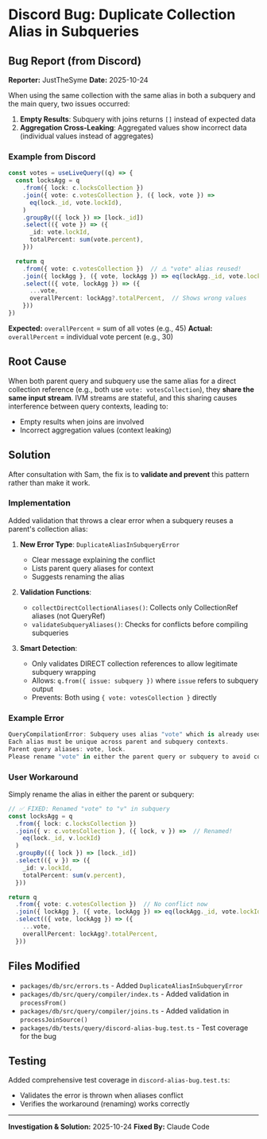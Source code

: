 # Discord Bug: Duplicate Collection Alias in Subqueries

## Bug Report (from Discord)

**Reporter:** JustTheSyme
**Date:** 2025-10-24

When using the same collection with the same alias in both a subquery and the main query, two issues occurred:

1. **Empty Results**: Subquery with joins returns `[]` instead of expected data
2. **Aggregation Cross-Leaking**: Aggregated values show incorrect data (individual values instead of aggregates)

### Example from Discord

```typescript
const votes = useLiveQuery((q) => {
  const locksAgg = q
    .from({ lock: c.locksCollection })
    .join({ vote: c.votesCollection }, ({ lock, vote }) =>
      eq(lock._id, vote.lockId),
    )
    .groupBy(({ lock }) => [lock._id])
    .select(({ vote }) => ({
      _id: vote.lockId,
      totalPercent: sum(vote.percent),
    }))

  return q
    .from({ vote: c.votesCollection })  // ⚠️ "vote" alias reused!
    .join({ lockAgg }, ({ vote, lockAgg }) => eq(lockAgg._id, vote.lockId))
    .select(({ vote, lockAgg }) => ({
      ...vote,
      overallPercent: lockAgg?.totalPercent,  // Shows wrong values
    }))
})
```

**Expected:** `overallPercent` = sum of all votes (e.g., 45)
**Actual:** `overallPercent` = individual vote percent (e.g., 30)

## Root Cause

When both parent query and subquery use the same alias for a direct collection reference (e.g., both use `vote: votesCollection`), they **share the same input stream**. IVM streams are stateful, and this sharing causes interference between query contexts, leading to:
- Empty results when joins are involved
- Incorrect aggregation values (context leaking)

## Solution

After consultation with Sam, the fix is to **validate and prevent** this pattern rather than make it work.

### Implementation

Added validation that throws a clear error when a subquery reuses a parent's collection alias:

1. **New Error Type**: `DuplicateAliasInSubqueryError`
   - Clear message explaining the conflict
   - Lists parent query aliases for context
   - Suggests renaming the alias

2. **Validation Functions**:
   - `collectDirectCollectionAliases()`: Collects only CollectionRef aliases (not QueryRef)
   - `validateSubqueryAliases()`: Checks for conflicts before compiling subqueries

3. **Smart Detection**:
   - Only validates DIRECT collection references to allow legitimate subquery wrapping
   - Allows: `q.from({ issue: subquery })` where `issue` refers to subquery output
   - Prevents: Both using `{ vote: votesCollection }` directly

### Example Error

```typescript
QueryCompilationError: Subquery uses alias "vote" which is already used in the parent query.
Each alias must be unique across parent and subquery contexts.
Parent query aliases: vote, lock.
Please rename "vote" in either the parent query or subquery to avoid conflicts.
```

### User Workaround

Simply rename the alias in either the parent or subquery:

```typescript
// ✅ FIXED: Renamed "vote" to "v" in subquery
const locksAgg = q
  .from({ lock: c.locksCollection })
  .join({ v: c.votesCollection }, ({ lock, v }) =>  // Renamed!
    eq(lock._id, v.lockId)
  )
  .groupBy(({ lock }) => [lock._id])
  .select(({ v }) => ({
    _id: v.lockId,
    totalPercent: sum(v.percent),
  }))

return q
  .from({ vote: c.votesCollection })  // No conflict now
  .join({ lockAgg }, ({ vote, lockAgg }) => eq(lockAgg._id, vote.lockId))
  .select(({ vote, lockAgg }) => ({
    ...vote,
    overallPercent: lockAgg?.totalPercent,
  }))
```

## Files Modified

- `packages/db/src/errors.ts` - Added `DuplicateAliasInSubqueryError`
- `packages/db/src/query/compiler/index.ts` - Added validation in `processFrom()`
- `packages/db/src/query/compiler/joins.ts` - Added validation in `processJoinSource()`
- `packages/db/tests/query/discord-alias-bug.test.ts` - Test coverage for the bug

## Testing

Added comprehensive test coverage in `discord-alias-bug.test.ts`:
- Validates the error is thrown when aliases conflict
- Verifies the workaround (renaming) works correctly

---

**Investigation & Solution:** 2025-10-24
**Fixed By:** Claude Code
